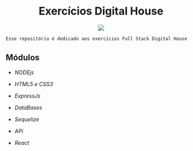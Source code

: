 <h1 align="center">  Exercícios Digital House </h1> 

<p align="center">
<img src="https://img.shields.io/badge/DigitalHouse%20-%23F7DF1E.svg?&style=for-the-badge&color=DD0031" />


 
</p>

```php 
Esse repositório é dedicado aos exercícios Full Stack Digital House
```
## Módulos 
<i>
    
* NODEjs
 
* HTML5 e CSS3

* ExpressJs

* DataBases

* Sequelize

* APi

* React

</i>
